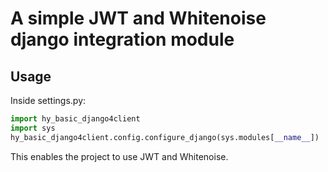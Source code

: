 
# A simple JWT and Whitenoise django integration module

## Usage

Inside settings.py:

```python
import hy_basic_django4client 
import sys
hy_basic_django4client.config.configure_django(sys.modules[__name__])
```

This enables the project to use JWT and Whitenoise.

